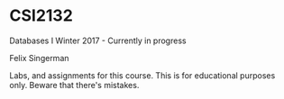 # CSI2132
Databases I
Winter 2017 - Currently in progress

Felix Singerman

Labs, and assignments for this course. This is for educational purposes only. Beware that there's mistakes.
